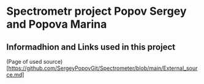 # Spectrometr project Popov Sergey and Popova Marina

## Informadhion and Links used in this project
  
  (Page of used source)[https://github.com/SergeyPopovGit/Spectrometer/blob/main/External_source.md]
